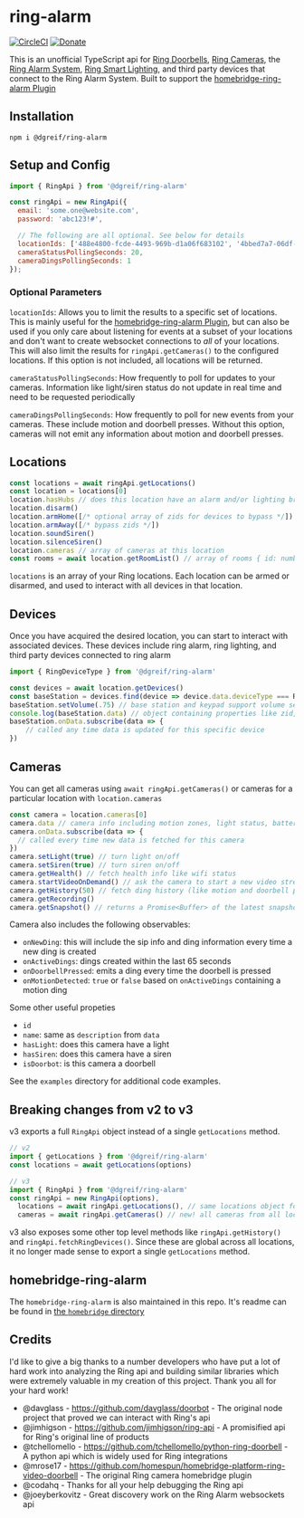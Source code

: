 # ring-alarm
 
[![CircleCI](https://circleci.com/gh/dgreif/ring-alarm.svg?style=svg)](https://circleci.com/gh/dgreif/ring-alarm)
[![Donate](https://img.shields.io/badge/Donate-PayPal-green.svg)](https://www.paypal.com/cgi-bin/webscr?cmd=_donations&business=HD9ZPB34FY428&currency_code=USD&source=url)
 
This is an unofficial TypeScript api for [Ring Doorbells](https://shop.ring.com/pages/doorbell-cameras),
[Ring Cameras](https://shop.ring.com/pages/security-cameras),
the [Ring Alarm System](https://shop.ring.com/pages/security-system),
[Ring Smart Lighting](https://shop.ring.com/pages/smart-lighting),
and third party devices that connect to the Ring Alarm System.
Built to support the [homebridge-ring-alarm Plugin](./homebridge)
 
## Installation

`npm i @dgreif/ring-alarm`


## Setup and Config
```js
import { RingApi } from '@dgreif/ring-alarm'

const ringApi = new RingApi({
  email: 'some.one@website.com',
  password: 'abc123!#',

  // The following are all optional. See below for details
  locationIds: ['488e4800-fcde-4493-969b-d1a06f683102', '4bbed7a7-06df-4f18-b3af-291c89854d60'],
  cameraStatusPollingSeconds: 20,
  cameraDingsPollingSeconds: 1
});
```

### Optional Parameters
`locationIds`: Allows you to limit the results to a specific set of locations.
This is mainly useful for the [homebridge-ring-alarm Plugin](./homebridge), but can also be used if you only care about
listening for events at a subset of your locations and don't want to create websocket connections to _all_ of your locations.
This will also limit the results for `ringApi.getCameras()` to the configured locations.
If this option is not included, all locations will be returned.

`cameraStatusPollingSeconds`: How frequently to poll for updates to your cameras.  Information like 
light/siren status do not update in real time and need to be requested periodically

`cameraDingsPollingSeconds`: How frequently to poll for new events from your cameras.  These include motion and
doorbell presses.  Without this option, cameras will not emit any information about motion and doorbell presses.  

## Locations
```typescript
const locations = await ringApi.getLocations()
const location = locations[0]
location.hasHubs // does this location have an alarm and/or lighting bridge
location.disarm()
location.armHome([/* optional array of zids for devices to bypass */])
location.armAway([/* bypass zids */])
location.soundSiren()
location.silenceSiren()
location.cameras // array of cameras at this location
const rooms = await location.getRoomList() // array of rooms { id: number, name: string }
```

`locations` is an array of your Ring locations. Each location can be armed or disarmed,
and used to interact with all devices in that location.

## Devices
Once you have acquired the desired location, you can start
to interact with associated devices. These devices include ring alarm, ring lighting,
and third party devices connected to ring alarm
```js
import { RingDeviceType } from '@dgreif/ring-alarm'

const devices = await location.getDevices()
const baseStation = devices.find(device => device.data.deviceType === RingDeviceType.BaseStation)
baseStation.setVolume(.75) // base station and keypad support volume settings between 0 and 1
console.log(baseStation.data) // object containing properties like zid, name, roomId, faulted, tamperStatus, etc.
baseStation.onData.subscribe(data => {
    // called any time data is updated for this specific device
})
```

## Cameras
You can get all cameras using `await ringApi.getCameras()` or cameras for a particular
location with `location.cameras`

```typescript
const camera = location.cameras[0]
camera.data // camera info including motion zones, light status, battery, etc.
camera.onData.subscribe(data => {
  // called every time new data is fetched for this camera
})
camera.setLight(true) // turn light on/off
camera.setSiren(true) // turn siren on/off
camera.getHealth() // fetch health info like wifi status
camera.startVideoOnDemand() // ask the camera to start a new video stream.  currently does _not_ pass back the sip info
camera.getHistory(50) // fetch ding history (like motion and doorbell presses)
camera.getRecording()
camera.getSnapshot() // returns a Promise<Buffer> of the latest snapshot from the camera 
```

Camera also includes the following observables:
* `onNewDing`: this will include the sip info and ding information every time a new ding is created
* `onActiveDings`: dings created within the last 65 seconds
* `onDoorbellPressed`: emits a ding every time the doorbell is pressed
* `onMotionDetected`: `true` or `false` based on `onActiveDings` containing a motion ding

Some other useful propeties
* `id`
* `name`: same as `description` from `data`
* `hasLight`: does this camera have a light
* `hasSiren`: does this camera have a siren
* `isDoorbot`: is this camera a doorbell

See the `examples` directory for additional code examples.

## Breaking changes from v2 to v3

v3 exports a full `RingApi` object instead of a single `getLocations` method.

```typescript
// v2
import { getLocations } from '@dgreif/ring-alarm'
const locations = await getLocations(options)

// v3
import { RingApi } from '@dgreif/ring-alarm'
const ringApi = new RingApi(options),
  locations = await ringApi.getLocations(), // same locations object form v2
  cameras = await ringApi.getCameras() // new! all cameras from all locations
```  

v3 also exposes some other top level methods like `ringApi.getHistory()` and `ringApi.fetchRingDevices()`.
Since these are global across all locations, it no longer made sense to export a single `getLocations` method.

## homebridge-ring-alarm

The `homebridge-ring-alarm` is also maintained in this repo.  It's readme can be found in [the `homebridge` directory](./homebridge)

## Credits

I'd like to give a big thanks to a number developers who have put a lot of hard work into analyzing the
Ring api and building similar libraries which were extremely valuable in my creation of this project.  Thank you all
for your hard work!

 * @davglass - https://github.com/davglass/doorbot - The original node project that proved we can interact with Ring's api
 * @jimhigson - https://github.com/jimhigson/ring-api - A promisified api for Ring's original line of products
 * @tchellomello - https://github.com/tchellomello/python-ring-doorbell - A python api which is widely used for Ring integrations
 * @mrose17 - https://github.com/homespun/homebridge-platform-ring-video-doorbell - The original Ring camera homebridge plugin
 * @codahq - Thanks for all your help debugging the Ring api
 * @joeyberkovitz - Great discovery work on the Ring Alarm websockets api
